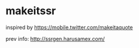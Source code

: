 # makeitssr

inspired by <https://mobile.twitter.com/makeitaquote>

prev info: <http://ssrgen.harusamex.com/>
